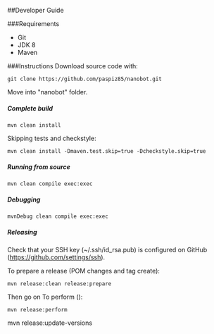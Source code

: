 ##Developer Guide

###Requirements
* Git
* JDK 8
* Maven

###Instructions
Download source code with:
```
git clone https://github.com/paspiz85/nanobot.git
```
Move into "nanobot" folder.

##### Complete build
```
mvn clean install
```

Skipping tests and checkstyle:
```
mvn clean install -Dmaven.test.skip=true -Dcheckstyle.skip=true
```

##### Running from source
```
mvn clean compile exec:exec
```

##### Debugging
```
mvnDebug clean compile exec:exec
```

##### Releasing
Check that your SSH key (~/.ssh/id_rsa.pub) is configured on GitHub (https://github.com/settings/ssh).

To prepare a release (POM changes and tag create):
```
mvn release:clean release:prepare
```

Then go on 
To perform ():
```
mvn release:perform
```


mvn release:update-versions

